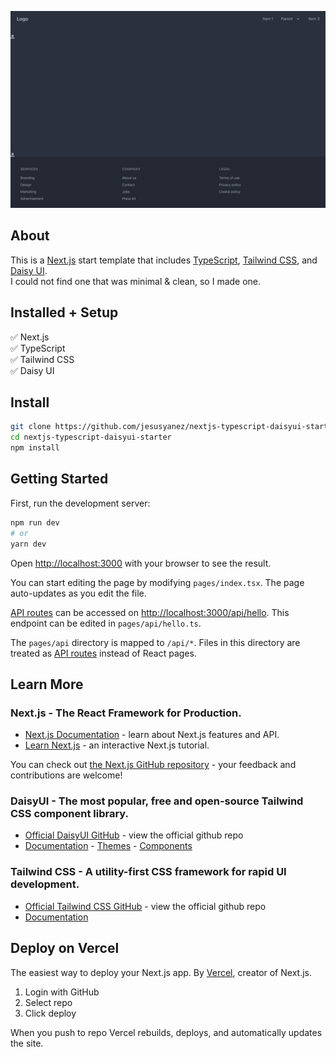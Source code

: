 ![Screenshot](./public/screenshot.png)

## About
This is a [Next.js](https://nextjs.org/) start template that includes [TypeScript](https://github.com/microsoft/TypeScript), [Tailwind CSS](https://tailwindcss.com/), and [Daisy UI](https://daisyui.com/). <br />I could not find one that was minimal & clean, so I made one.
<br />
## Installed + Setup

✅  Next.js <br />
✅  TypeScript <br />
✅  Tailwind CSS <br />
✅  Daisy UI<br />
## Install
```bash
git clone https://github.com/jesusyanez/nextjs-typescript-daisyui-starter.git
cd nextjs-typescript-daisyui-starter
npm install
```
## Getting Started

First, run the development server:

```bash
npm run dev
# or
yarn dev
```

Open [http://localhost:3000](http://localhost:3000) with your browser to see the result.

You can start editing the page by modifying `pages/index.tsx`. The page auto-updates as you edit the file.

[API routes](https://nextjs.org/docs/api-routes/introduction) can be accessed on [http://localhost:3000/api/hello](http://localhost:3000/api/hello). This endpoint can be edited in `pages/api/hello.ts`.

The `pages/api` directory is mapped to `/api/*`. Files in this directory are treated as [API routes](https://nextjs.org/docs/api-routes/introduction) instead of React pages.

## Learn More
### Next.js - The React Framework for Production.

- [Next.js Documentation](https://nextjs.org/docs) - learn about Next.js features and API.
- [Learn Next.js](https://nextjs.org/learn) - an interactive Next.js tutorial.

You can check out [the Next.js GitHub repository](https://github.com/vercel/next.js/) - your feedback and contributions are welcome!

### DaisyUI - The most popular, free and open-source Tailwind CSS component library.
- [Official DaisyUI GitHub](https://github.com/saadeghi/daisyui) - view the official github repo
- [Documentation](https://github.com/saadeghi/daisyui) - [Themes](https://daisyui.com/docs/themes) - [Components](https://daisyui.com/components)

### Tailwind CSS - A utility-first CSS framework for rapid UI development.
- [Official Tailwind CSS GitHub](https://github.com/tailwindlabs/tailwindcss) - view the official github repo
- [Documentation](https://tailwindcss.com/docs/installation)


## Deploy on Vercel

The easiest way to deploy your Next.js app. By [Vercel](https://vercel.com/new?utm_medium=default-template&filter=next.js&utm_source=create-next-app&utm_campaign=create-next-app-readme), creator of Next.js.
1. Login with GitHub
2. Select repo
3. Click deploy 

When you push to repo Vercel rebuilds, deploys, and automatically updates the site.
